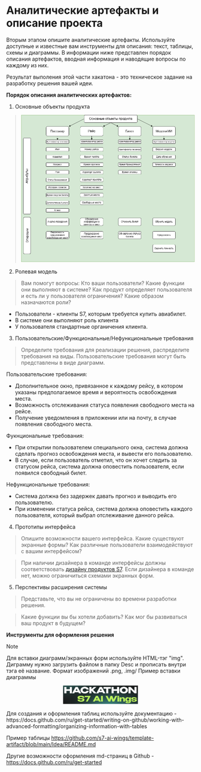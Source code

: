 # Аналитические артефакты и описание проекта
Вторым этапом опишите аналитические артефакты. Используйте доступные и известные вам инструменты для описания: текст, таблицы, схемы и диаграммы. В информации ниже представлен порядок описания артефактов, вводная информация  и наводящие вопросы по каждому из них. 

Результат выполения этой части хакатона - это техническое задание на разработку решения вашей идеи.

**Порядок описания аналитических артефактов:**
1) Основные объекты продукта

><p align="center">
>   <img width="800px" src="Diagramma_1.png" alt="qr"/>
></p>


2) Ролевая модель



>Вам помогут вопросы:
>Кто ваши пользователи?
>Какие функции они выполняют в системе?
>Как продукт определяет пользователя и есть ли у пользователя ограничения?
>Какие образом назначаются роли?

- Пользователи - клиенты S7, которым требуется купить авиабилет.
- В системе они выполняют роль клиента
- У пользователя стандартные органичения клиента.

3) Пользовательские/Функциональные/Нефункциональные требования

>Определите требования для реализации решения, распределите требования на виды. Пользовательские требования могут быть представлены в виде диаграмм.

Пользовательские требования:
- Дополнительное окно, привязанное к каждому рейсу, в котором указаны предполагаемое время и вероятность освобождения места.  
- Возможность отслеживания статуса появления свободного места на рейсе.
- Получение уведомления в приложении или на почту, в случае появления свободного места.

Фукнциональные требования:
- При открытии пользователем специального окна, система должна сделать прогноз освобождения места, и вывести его пользователю.
- В случае, если пользователь отметил, что он хочет следить за статусом рейса, система должна оповестить пользователя, если появился свободный билет.

Нефункциональные требования:
- Система должна без задержек давать прогноз и выводить его пользователю.
- При изменении статуса рейса, система должна оповестить каждого пользователя, который выбрал отслеживание данного рейса.
   
4) Прототипы интерфейса
>Опишите возможности вашего интерфейса. Какие существуют экранные формы? Как различные пользователи взаимодействуют с вашим интерфейсом?

>При наличии дизайнера в команде интерфейсы должны соответствовать [дизайну продуктов S7](https://www.s7.ru/ru/info/s7-airlines/brand/). Если дизайнера в команде нет, можно ограничиться схемами экранных форм.


5) Перспективы расширения системы

>Представьте, что вы не ограничены во времени разработки решения.

>Какие функции вы бы хотели добавить? Как мог бы развиваться ваш продукт в будущем?



**Инструменты для оформления решения**
> [!NOTE]
> Для вставки диаграмм/экранных форм используйте HTML-тэг "img". Диграмму нужно загрузить файлом в папку Desc и прописать внутри тэга её название. Формат изображений .png, .img/
> Пример вставки диаграммы
><p align="center">
>   <img width="200px" src="img.png" alt="qr"/>
></p>
> Для создания и оформления таблиц используйте документацию - https://docs.github.com/ru/get-started/writing-on-github/working-with-advanced-formatting/organizing-information-with-tables
>
> Пример таблицы https://github.com/s7-ai-wings/template-artifact/blob/main/Idea/README.md
>
>  Другие возможности оформления md-страниц в Github - https://docs.github.com/ru/get-started





